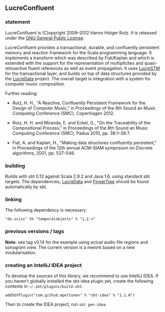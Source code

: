 ## LucreConfluent

### statement

LucreConfluent is (C)opyright 2009&ndash;2012 Hanns Holger Rutz. It is released under the [GNU General Public License](http://github.com/Sciss/LucreConfluent/blob/master/licenses/LucreConfluent-License.txt).

LucreConfluent provides a transactional, durable, and confluently persistent memory and reaction framework for the Scala programming language. It implements a transform which was described by Fiat/Kaplan and which is extended with the support for the representation of multiplicites and quasi-retroactive fluent references as well as event propagation. It uses [LucreSTM](https://github.com/Sciss/LucreSTM) for the transactional layer, and builds on top of data structures provided by the [LucreData](https://github.com/Sciss/LucreData) project. The overall target is integration with a system for computer music composition.

Further reading:

 - Rutz, H. H., "A Reactive, Confluently Persistent Framework for the Design of Computer Music," in Proceedings of the 9th Sound an Music Computing Conference (SMC), Copenhagen 2012.

 - Rutz, H. H. and Miranda, E. and Eckel, G., "On the Traceability of the Compositional Process," in Proceedings of the 8th Sound an Music Computing Conference (SMC), Padua 2010, pp. 38:1–38:7.

 - Fiat, A. and Kaplan, H., "Making data structures confluently persistent," in Proceedings of the 12th annual ACM-SIAM symposium on Discrete algorithms, 2001, pp. 537–546.

### building

Builds with sbt 0.12 against Scala 2.9.2 and Java 1.6, using standard sbt targets. The dependencies, [LucreData](https://github.com/Sciss/LucreData) and [FingerTree](https://github.com/Sciss/FingerTree) should be found automatically by sbt.

### linking

The following dependency is necessary:

    "de.sciss" %% "temporalobjects" % "1.2.+"

### previous versions / tags

__Note:__ see tag v0.14 for the example using actual audio file regions and sonogram view. The current version is a rework based on a new modularisation.

### creating an IntelliJ IDEA project

To develop the sources of this library, we recommend to use IntelliJ IDEA. If you haven't globally installed the sbt-idea plugin yet, create the following contents in `~/.sbt/plugins/build.sbt`:

    addSbtPlugin("com.github.mpeltonen" % "sbt-idea" % "1.1.0")

Then to create the IDEA project, run `sbt gen-idea`.
